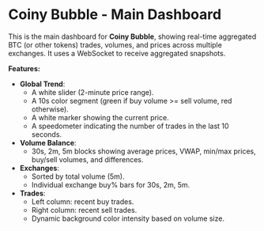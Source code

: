 # Coiny Bubble - Main Dashboard

This is the main dashboard for **Coiny Bubble**, showing real-time aggregated BTC (or other tokens) trades, volumes, and prices across multiple exchanges. It uses a WebSocket to receive aggregated snapshots.

**Features:**

- **Global Trend**:
  - A white slider (2-minute price range).
  - A 10s color segment (green if buy volume >= sell volume, red otherwise).
  - A white marker showing the current price.
  - A speedometer indicating the number of trades in the last 10 seconds.
- **Volume Balance**:
  - 30s, 2m, 5m blocks showing average prices, VWAP, min/max prices, buy/sell volumes, and differences.
- **Exchanges**:
  - Sorted by total volume (5m).
  - Individual exchange buy% bars for 30s, 2m, 5m.
- **Trades**:
  - Left column: recent buy trades.
  - Right column: recent sell trades.
  - Dynamic background color intensity based on volume size.

